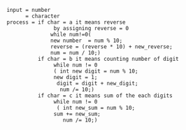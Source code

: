     input = number
          = character
    process = if char = a it means reverse
                   by assigning reverse = 0
                  while num!=0(
                  new number  = num % 10;
                  reverse = (reverse * 10) + new_reverse;
                  num = num / 10;)
              if char = b it means counting number of digit
                   while num != 0
                   ( int new digit = num % 10;
                   new digit = 1;
                    digit = digit + new_digit;
                     num /= 10;)  
              if char = c it means sum of the each digits
                   while num != 0
                    ( int new_sum = num % 10;
                   sum += new_sum;
                      num /= 10;)
                      
                      
